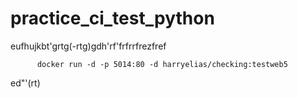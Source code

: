 # practice_ci_test_python
eufhujkbt'grtg(-rtg)gdh'rf'frfrrfrezfref

          docker run -d -p 5014:80 -d harryelias/checking:testweb5
ed"'(rt)